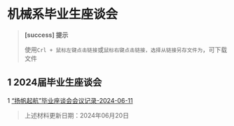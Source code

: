 # 机械系毕业生座谈会

> **[success] 提示**
> 
> 使用`Crl + 鼠标左键点击链接`或`鼠标右键点击链接，选择从链接另存文件为`，可下载文件
> 

## 1 2024届毕业生座谈会

1 [“扬帆起航”毕业座谈会会议记录-2024-06-11](./files/“扬帆起航”毕业座谈会-会议记录.pdf)


> 上述材料更新日期：2024年06月20日